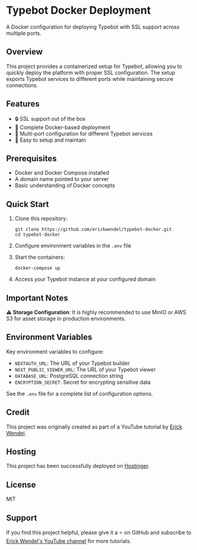 # Typebot Docker Deployment

A Docker configuration for deploying Typebot with SSL support across multiple ports.

## Overview

This project provides a containerized setup for Typebot, allowing you to quickly deploy the platform with proper SSL configuration. The setup exports Typebot services to different ports while maintaining secure connections.

## Features

- 🔒 SSL support out of the box
- 🐳 Complete Docker-based deployment
- 🚀 Multi-port configuration for different Typebot services
- 🔄 Easy to setup and maintain

## Prerequisites

- Docker and Docker Compose installed
- A domain name pointed to your server
- Basic understanding of Docker concepts

## Quick Start

1. Clone this repository:
   ```
   git clone https://github.com/erickwendel/typebot-docker.git
   cd typebot-docker
   ```

2. Configure environment variables in the `.env` file

3. Start the containers:
   ```
   docker-compose up
   ```

4. Access your Typebot instance at your configured domain

## Important Notes

⚠️ **Storage Configuration**: It is highly recommended to use MinIO or AWS S3 for asset storage in production environments. 

## Environment Variables

Key environment variables to configure:

- `NEXTAUTH_URL`: The URL of your Typebot builder
- `NEXT_PUBLIC_VIEWER_URL`: The URL of your Typebot viewer
- `DATABASE_URL`: PostgreSQL connection string
- `ENCRYPTION_SECRET`: Secret for encrypting sensitive data

See the `.env` file for a complete list of configuration options.

## Credit

This project was originally created as part of a YouTube tutorial by [Erick Wendel](https://www.youtube.com/@ErickWendelAcademy).

## Hosting

This project has been successfully deployed on [Hostinger](https://ewbr.cc/hostinger-maio).

## License

MIT

## Support

If you find this project helpful, please give it a ⭐ on GitHub and subscribe to [Erick Wendel's YouTube channel](https://youtube.com/c/ErickWendelTreinamentos) for more tutorials. 